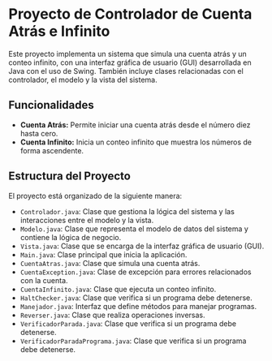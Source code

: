 # Proyecto de Controlador de Cuenta Atrás e Infinito

Este proyecto implementa un sistema que simula una cuenta atrás y un conteo infinito, con una interfaz gráfica de usuario (GUI) desarrollada en Java con el uso de Swing. También incluye clases relacionadas con el controlador, el modelo y la vista del sistema.

## Funcionalidades

- **Cuenta Atrás:** Permite iniciar una cuenta atrás desde el número diez hasta cero.
- **Cuenta Infinito:** Inicia un conteo infinito que muestra los números de forma ascendente.

## Estructura del Proyecto

El proyecto está organizado de la siguiente manera:

- `Controlador.java`: Clase que gestiona la lógica del sistema y las interacciones entre el modelo y la vista.
- `Modelo.java`: Clase que representa el modelo de datos del sistema y contiene la lógica de negocio.
- `Vista.java`: Clase que se encarga de la interfaz gráfica de usuario (GUI).
- `Main.java`: Clase principal que inicia la aplicación.
- `CuentaAtras.java`: Clase que simula una cuenta atrás.
- `CuentaException.java`: Clase de excepción para errores relacionados con la cuenta.
- `CuentaInfinito.java`: Clase que ejecuta un conteo infinito.
- `HaltChecker.java`: Clase que verifica si un programa debe detenerse.
- `Manejador.java`: Interfaz que define métodos para manejar programas.
- `Reverser.java`: Clase que realiza operaciones inversas.
- `VerificadorParada.java`: Clase que verifica si un programa debe detenerse.
- `VerificadorParadaPrograma.java`: Clase que verifica si un programa debe detenerse.

